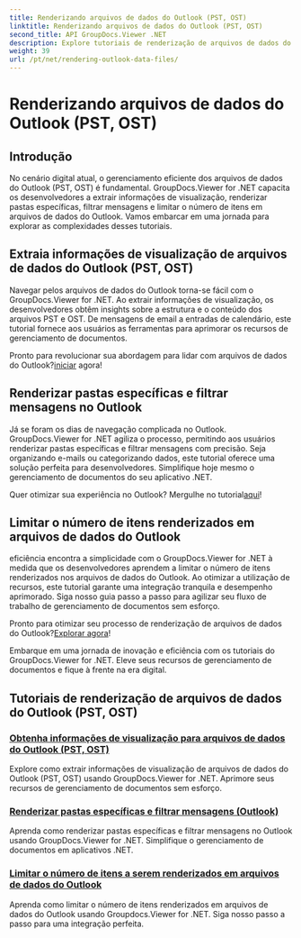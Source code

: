 ```yaml
---
title: Renderizando arquivos de dados do Outlook (PST, OST)
linktitle: Renderizando arquivos de dados do Outlook (PST, OST)
second_title: API GroupDocs.Viewer .NET
description: Explore tutoriais de renderização de arquivos de dados do Outlook (PST, OST) com GroupDocs.Viewer para .NET. Descubra técnicas eficientes de gerenciamento de documentos sem esforço.
weight: 39
url: /pt/net/rendering-outlook-data-files/
---
```


# Renderizando arquivos de dados do Outlook (PST, OST)

## Introdução

No cenário digital atual, o gerenciamento eficiente dos arquivos de dados do Outlook (PST, OST) é fundamental. GroupDocs.Viewer for .NET capacita os desenvolvedores a extrair informações de visualização, renderizar pastas específicas, filtrar mensagens e limitar o número de itens em arquivos de dados do Outlook. Vamos embarcar em uma jornada para explorar as complexidades desses tutoriais.

## Extraia informações de visualização de arquivos de dados do Outlook (PST, OST)
Navegar pelos arquivos de dados do Outlook torna-se fácil com o GroupDocs.Viewer for .NET. Ao extrair informações de visualização, os desenvolvedores obtêm insights sobre a estrutura e o conteúdo dos arquivos PST e OST. De mensagens de email a entradas de calendário, este tutorial fornece aos usuários as ferramentas para aprimorar os recursos de gerenciamento de documentos. 

 Pronto para revolucionar sua abordagem para lidar com arquivos de dados do Outlook?[iniciar](./get-view-info-outlook-data-file/) agora!

## Renderizar pastas específicas e filtrar mensagens no Outlook
Já se foram os dias de navegação complicada no Outlook. GroupDocs.Viewer for .NET agiliza o processo, permitindo aos usuários renderizar pastas específicas e filtrar mensagens com precisão. Seja organizando e-mails ou categorizando dados, este tutorial oferece uma solução perfeita para desenvolvedores. Simplifique hoje mesmo o gerenciamento de documentos do seu aplicativo .NET.

 Quer otimizar sua experiência no Outlook? Mergulhe no tutorial[aqui](./render-specific-folders-and-filter-messages-outlook/)!

## Limitar o número de itens renderizados em arquivos de dados do Outlook
eficiência encontra a simplicidade com o GroupDocs.Viewer for .NET à medida que os desenvolvedores aprendem a limitar o número de itens renderizados nos arquivos de dados do Outlook. Ao otimizar a utilização de recursos, este tutorial garante uma integração tranquila e desempenho aprimorado. Siga nosso guia passo a passo para agilizar seu fluxo de trabalho de gerenciamento de documentos sem esforço.

 Pronto para otimizar seu processo de renderização de arquivos de dados do Outlook?[Explorar agora](./limit-items-to-render-outlook-data-files/)!

Embarque em uma jornada de inovação e eficiência com os tutoriais do GroupDocs.Viewer for .NET. Eleve seus recursos de gerenciamento de documentos e fique à frente na era digital.
## Tutoriais de renderização de arquivos de dados do Outlook (PST, OST)
### [Obtenha informações de visualização para arquivos de dados do Outlook (PST, OST)](./get-view-info-outlook-data-file/)
Explore como extrair informações de visualização de arquivos de dados do Outlook (PST, OST) usando GroupDocs.Viewer for .NET. Aprimore seus recursos de gerenciamento de documentos sem esforço.
### [Renderizar pastas específicas e filtrar mensagens (Outlook)](./render-specific-folders-and-filter-messages-outlook/)
Aprenda como renderizar pastas específicas e filtrar mensagens no Outlook usando GroupDocs.Viewer for .NET. Simplifique o gerenciamento de documentos em aplicativos .NET.
### [Limitar o número de itens a serem renderizados em arquivos de dados do Outlook](./limit-items-to-render-outlook-data-files/)
Aprenda como limitar o número de itens renderizados em arquivos de dados do Outlook usando Groupdocs.Viewer for .NET. Siga nosso passo a passo para uma integração perfeita.